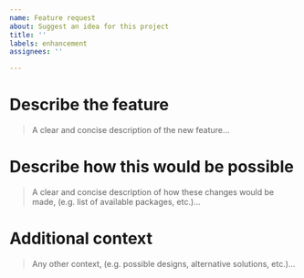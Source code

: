 ```yaml
---
name: Feature request
about: Suggest an idea for this project
title: ''
labels: enhancement
assignees: ''

---
```


<!-- Check out CONTRIBUTING.md -->

# Describe the feature
> A clear and concise description of the new feature...


# Describe how this would be possible
> A clear and concise description of how these changes would be made, (e.g. list of available packages, etc.)...


# Additional context
> Any other context, (e.g. possible designs, alternative solutions, etc.)...
